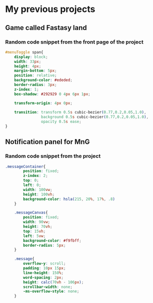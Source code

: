 # My previous projects

## Game called Fastasy land

### Random code snippet from the front page of the project
```css
#menuToggle span{
    display: block;
    width: 33px;
    height: 4px;
    margin-bottom: 5px;
    position: relative;
    background-color: #ededed;
    border-radius: 3px;
    z-index: 1;
    box-shadow: #292929 0 4px 6px 1px;

    transform-origin: 4px 0px;
  
    transition: transform 0.5s cubic-bezier(0.77,0.2,0.05,1.0),
                background 0.5s cubic-bezier(0.77,0.2,0.05,1.0),
                opacity 0.5s ease;
}
```

## Notification panel for MnG 

### Random code snippet from the project
```css
.messageContainer{
        position: fixed;
        z-index: 2;
        top: 0;
        left: 0;
        width: 100vw;
        height: 100vh;
        background-color: hsla(215, 20%, 17%, .8)
    }

    .messageCanvas{
        position: fixed;
        width: 90vw;
        height: 70vh;
        top: 15vh;
        left: 5vw;
        background-color: #f9fbff;
        border-radius: 5px;
    }

    .message{
        overflow-y: scroll;
        padding: 10px 15px;
        line-height: 150%;
        word-spacing: 2px;
        height: calc(70vh - 106px);
        scrollbar-width: none;
        -ms-overflow-style: none;
    }
```

